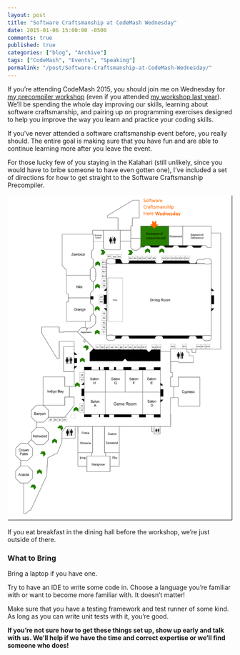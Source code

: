 ```yaml
---
layout: post
title: "Software Craftsmanship at CodeMash Wednesday"
date: 2015-01-06 15:00:00 -0500
comments: true
published: true
categories: ["blog", "Archive"]
tags: ["CodeMash", "Events", "Speaking"]
permalink: "/post/Software-Craftsmanship-at-CodeMash-Wednesday/"
---
```

<!-- more -->



<p>If you’re attending CodeMash 2015, you should join me on Wednesday for <a href="/post/Speaking-at-CodeMash-2015" target="_blank">my precompiler workshop</a> (even if you attended <a href="/post/CodeMash-2014-Software-Craftsmanship-Precompiler-Workshop" target="_blank">my workshop last year</a>). We’ll be spending the whole day improving our skills, learning about software craftsmanship, and pairing up on programming exercises designed to help you improve the way you learn and practice your coding skills.</p>  <p>If you’ve never attended a software craftsmanship event before, you really should. The entire goal is making sure that you have fun and are able to continue learning more after you leave the event.</p>  <p>For those lucky few of you staying in the Kalahari (still unlikely, since you would have to bribe someone to have even gotten one), I’ve included a set of directions for how to get straight to the Software Craftsmanship Precompiler.</p>  <p><a href="/images/files/SoftwareCraftsmanshipPrecompilerDirections.png"><img title="SoftwareCraftsmanshipPrecompilerDirections" style="border-left-width: 0px; border-right-width: 0px; background-image: none; border-bottom-width: 0px; padding-top: 0px; padding-left: 0px; display: inline; padding-right: 0px; border-top-width: 0px" border="0" alt="SoftwareCraftsmanshipPrecompilerDirections" src="/images/files/SoftwareCraftsmanshipPrecompilerDirections_thumb.png" max-width="100%" /></a></p>  <p>If you eat breakfast in the dining hall before the workshop, we’re just outside of there. </p>  <h3></h3>  <h3>What to Bring</h3>  <p>Bring a laptop if you have one. </p>  <p>Try to have an IDE to write some code in. Choose a language you’re familiar with or want to become more familiar with. It doesn’t matter!</p>  <p>Make sure that you have a testing framework and test runner of some kind. As long as you can write unit tests with it, you’re good. </p>  <p><strong>If you’re not sure how to get these things set up, show up early and talk with us. We’ll help if we have the time and correct expertise or we’ll find someone who does!</strong></p>
